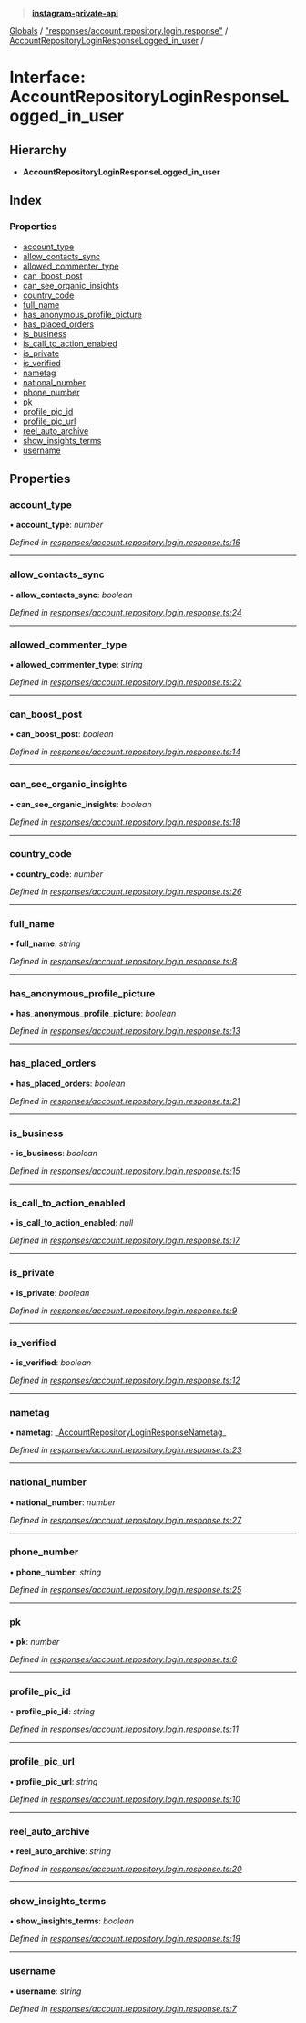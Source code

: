 > **[instagram-private-api](../README.md)**

[Globals](../README.md) / ["responses/account.repository.login.response"](../modules/_responses_account_repository_login_response_.md) / [AccountRepositoryLoginResponseLogged_in_user](_responses_account_repository_login_response_.accountrepositoryloginresponselogged_in_user.md) /

# Interface: AccountRepositoryLoginResponseLogged_in_user

## Hierarchy

- **AccountRepositoryLoginResponseLogged_in_user**

## Index

### Properties

- [account_type](_responses_account_repository_login_response_.accountrepositoryloginresponselogged_in_user.md#account_type)
- [allow_contacts_sync](_responses_account_repository_login_response_.accountrepositoryloginresponselogged_in_user.md#allow_contacts_sync)
- [allowed_commenter_type](_responses_account_repository_login_response_.accountrepositoryloginresponselogged_in_user.md#allowed_commenter_type)
- [can_boost_post](_responses_account_repository_login_response_.accountrepositoryloginresponselogged_in_user.md#can_boost_post)
- [can_see_organic_insights](_responses_account_repository_login_response_.accountrepositoryloginresponselogged_in_user.md#can_see_organic_insights)
- [country_code](_responses_account_repository_login_response_.accountrepositoryloginresponselogged_in_user.md#country_code)
- [full_name](_responses_account_repository_login_response_.accountrepositoryloginresponselogged_in_user.md#full_name)
- [has_anonymous_profile_picture](_responses_account_repository_login_response_.accountrepositoryloginresponselogged_in_user.md#has_anonymous_profile_picture)
- [has_placed_orders](_responses_account_repository_login_response_.accountrepositoryloginresponselogged_in_user.md#has_placed_orders)
- [is_business](_responses_account_repository_login_response_.accountrepositoryloginresponselogged_in_user.md#is_business)
- [is_call_to_action_enabled](_responses_account_repository_login_response_.accountrepositoryloginresponselogged_in_user.md#is_call_to_action_enabled)
- [is_private](_responses_account_repository_login_response_.accountrepositoryloginresponselogged_in_user.md#is_private)
- [is_verified](_responses_account_repository_login_response_.accountrepositoryloginresponselogged_in_user.md#is_verified)
- [nametag](_responses_account_repository_login_response_.accountrepositoryloginresponselogged_in_user.md#nametag)
- [national_number](_responses_account_repository_login_response_.accountrepositoryloginresponselogged_in_user.md#national_number)
- [phone_number](_responses_account_repository_login_response_.accountrepositoryloginresponselogged_in_user.md#phone_number)
- [pk](_responses_account_repository_login_response_.accountrepositoryloginresponselogged_in_user.md#pk)
- [profile_pic_id](_responses_account_repository_login_response_.accountrepositoryloginresponselogged_in_user.md#profile_pic_id)
- [profile_pic_url](_responses_account_repository_login_response_.accountrepositoryloginresponselogged_in_user.md#profile_pic_url)
- [reel_auto_archive](_responses_account_repository_login_response_.accountrepositoryloginresponselogged_in_user.md#reel_auto_archive)
- [show_insights_terms](_responses_account_repository_login_response_.accountrepositoryloginresponselogged_in_user.md#show_insights_terms)
- [username](_responses_account_repository_login_response_.accountrepositoryloginresponselogged_in_user.md#username)

## Properties

### account_type

• **account_type**: _number_

_Defined in [responses/account.repository.login.response.ts:16](https://github.com/realinstadude/instagram-private-api/blob/4ae8fec/src/responses/account.repository.login.response.ts#L16)_

---

### allow_contacts_sync

• **allow_contacts_sync**: _boolean_

_Defined in [responses/account.repository.login.response.ts:24](https://github.com/realinstadude/instagram-private-api/blob/4ae8fec/src/responses/account.repository.login.response.ts#L24)_

---

### allowed_commenter_type

• **allowed_commenter_type**: _string_

_Defined in [responses/account.repository.login.response.ts:22](https://github.com/realinstadude/instagram-private-api/blob/4ae8fec/src/responses/account.repository.login.response.ts#L22)_

---

### can_boost_post

• **can_boost_post**: _boolean_

_Defined in [responses/account.repository.login.response.ts:14](https://github.com/realinstadude/instagram-private-api/blob/4ae8fec/src/responses/account.repository.login.response.ts#L14)_

---

### can_see_organic_insights

• **can_see_organic_insights**: _boolean_

_Defined in [responses/account.repository.login.response.ts:18](https://github.com/realinstadude/instagram-private-api/blob/4ae8fec/src/responses/account.repository.login.response.ts#L18)_

---

### country_code

• **country_code**: _number_

_Defined in [responses/account.repository.login.response.ts:26](https://github.com/realinstadude/instagram-private-api/blob/4ae8fec/src/responses/account.repository.login.response.ts#L26)_

---

### full_name

• **full_name**: _string_

_Defined in [responses/account.repository.login.response.ts:8](https://github.com/realinstadude/instagram-private-api/blob/4ae8fec/src/responses/account.repository.login.response.ts#L8)_

---

### has_anonymous_profile_picture

• **has_anonymous_profile_picture**: _boolean_

_Defined in [responses/account.repository.login.response.ts:13](https://github.com/realinstadude/instagram-private-api/blob/4ae8fec/src/responses/account.repository.login.response.ts#L13)_

---

### has_placed_orders

• **has_placed_orders**: _boolean_

_Defined in [responses/account.repository.login.response.ts:21](https://github.com/realinstadude/instagram-private-api/blob/4ae8fec/src/responses/account.repository.login.response.ts#L21)_

---

### is_business

• **is_business**: _boolean_

_Defined in [responses/account.repository.login.response.ts:15](https://github.com/realinstadude/instagram-private-api/blob/4ae8fec/src/responses/account.repository.login.response.ts#L15)_

---

### is_call_to_action_enabled

• **is_call_to_action_enabled**: _null_

_Defined in [responses/account.repository.login.response.ts:17](https://github.com/realinstadude/instagram-private-api/blob/4ae8fec/src/responses/account.repository.login.response.ts#L17)_

---

### is_private

• **is_private**: _boolean_

_Defined in [responses/account.repository.login.response.ts:9](https://github.com/realinstadude/instagram-private-api/blob/4ae8fec/src/responses/account.repository.login.response.ts#L9)_

---

### is_verified

• **is_verified**: _boolean_

_Defined in [responses/account.repository.login.response.ts:12](https://github.com/realinstadude/instagram-private-api/blob/4ae8fec/src/responses/account.repository.login.response.ts#L12)_

---

### nametag

• **nametag**: _[AccountRepositoryLoginResponseNametag](\_responses_account_repository_login_response_.accountrepositoryloginresponsenametag.md)\_

_Defined in [responses/account.repository.login.response.ts:23](https://github.com/realinstadude/instagram-private-api/blob/4ae8fec/src/responses/account.repository.login.response.ts#L23)_

---

### national_number

• **national_number**: _number_

_Defined in [responses/account.repository.login.response.ts:27](https://github.com/realinstadude/instagram-private-api/blob/4ae8fec/src/responses/account.repository.login.response.ts#L27)_

---

### phone_number

• **phone_number**: _string_

_Defined in [responses/account.repository.login.response.ts:25](https://github.com/realinstadude/instagram-private-api/blob/4ae8fec/src/responses/account.repository.login.response.ts#L25)_

---

### pk

• **pk**: _number_

_Defined in [responses/account.repository.login.response.ts:6](https://github.com/realinstadude/instagram-private-api/blob/4ae8fec/src/responses/account.repository.login.response.ts#L6)_

---

### profile_pic_id

• **profile_pic_id**: _string_

_Defined in [responses/account.repository.login.response.ts:11](https://github.com/realinstadude/instagram-private-api/blob/4ae8fec/src/responses/account.repository.login.response.ts#L11)_

---

### profile_pic_url

• **profile_pic_url**: _string_

_Defined in [responses/account.repository.login.response.ts:10](https://github.com/realinstadude/instagram-private-api/blob/4ae8fec/src/responses/account.repository.login.response.ts#L10)_

---

### reel_auto_archive

• **reel_auto_archive**: _string_

_Defined in [responses/account.repository.login.response.ts:20](https://github.com/realinstadude/instagram-private-api/blob/4ae8fec/src/responses/account.repository.login.response.ts#L20)_

---

### show_insights_terms

• **show_insights_terms**: _boolean_

_Defined in [responses/account.repository.login.response.ts:19](https://github.com/realinstadude/instagram-private-api/blob/4ae8fec/src/responses/account.repository.login.response.ts#L19)_

---

### username

• **username**: _string_

_Defined in [responses/account.repository.login.response.ts:7](https://github.com/realinstadude/instagram-private-api/blob/4ae8fec/src/responses/account.repository.login.response.ts#L7)_
